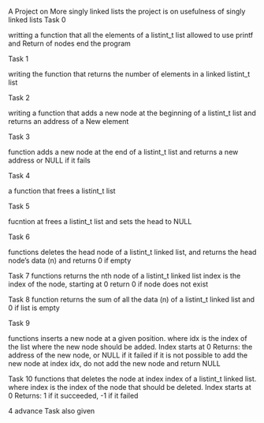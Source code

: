 A Project on More singly linked lists
the project is on usefulness of singly linked lists
Task 0

writting a function that all the elements of a listint_t list
allowed to use printf and Return of nodes end the program 

Task 1

writing the function that returns the number of elements in a linked listint_t list

Task 2

writing a function that adds a new node at the beginning of a listint_t list and 
returns an address of a New element

Task 3

function adds a new node at the end of a listint_t list
and returns a new address or NULL if it fails 

Task 4

a function that frees a listint_t list

Task 5

fucntion at frees a listint_t list and sets the head to NULL

Task 6

functions deletes the head node of a listint_t linked list, and returns the head node’s data (n)
and returns 0 if empty

Task 7 
functions returns the nth node of a listint_t linked list
index is the index of the node, starting at 0
return 0 if node does not exist

Task 8
function returns the sum of all the data (n) of a listint_t linked list
and 0 if list is empty

Task 9

functions  inserts a new node at a given position.
where idx is the index of the list where the new node should be added. Index starts at 0
Returns: the address of the new node, or NULL if it failed
if it is not possible to add the new node at index idx, do not add the new node and return NULL

Task 10
functions that deletes the node at index index of a listint_t linked list.
where index is the index of the node that should be deleted. Index starts at 0
Returns: 1 if it succeeded, -1 if it failed

4 advance Task also given



